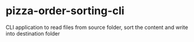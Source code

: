 # pizza-order-sorting-cli
CLI application to read files from source folder, sort the content and write into destination folder
